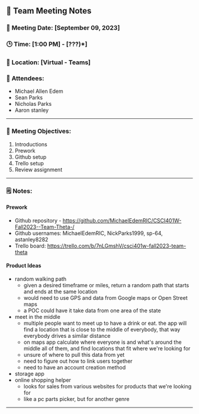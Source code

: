 ## 📝 **Team Meeting Notes**

### 📅 **Meeting Date**: [September 09, 2023]

### 🕒 **Time**: [1:00 PM] - [???)*]

### 📍 **Location**: [Virtual - Teams]

### 📣 **Attendees**:
- Michael Allen Edem
- Sean Parks
- Nicholas Parks
- Aaron stanley

---

### 🎯 **Meeting Objectives**:

1. Introductions
2. Prework
3. Github setup
4. Trello setup
5. Review assignment

---

### 🗒️ **Notes**:
#### Prework
- Github repository - https://github.com/MichaelEdemRIC/CSCI401W-Fall2023--Team-Theta-/
- Github usernames: MichaelEdemRIC, NickParks1999, sp-64, astanley8282
- Trello board: https://trello.com/b/7nLGmshV/csci401w-fall2023-team-theta

#### Product Ideas
- random walking path
  - given a desired timeframe or miles, return a random path that starts and ends at the same location
  - would need to use GPS and data from Google maps or Open Street maps
  - a POC could have it take data from one area of the state
- meet in the middle
  - multiple people want to meet up to have a drink or eat. the app will find a location that is close to the middle of everybody, that way everybody drives a similar distance
  - on maps app calculate where everyone is and what's around the middle all of them, and find locations that fit where we're looking for
  - unsure of where to pull this data from yet
  - need to figure out how to link users together
  - need to have an account creation method
- storage app
- online shopping helper 
  - looks for sales from various websites for products that we're looking for
  - like a pc parts picker, but for another genre


---
